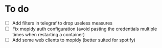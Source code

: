 # To do
- [ ] Add filters in telegraf to drop useless measures
- [ ] Fix mopidy auth configuration (avoid pasting the credentials multiple times when restarting a container)
- [ ] Add some web clients to mopidy (better suited for spotify)
